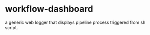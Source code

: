 workflow-dashboard
==================

a generic web logger that displays pipeline process triggered from sh script.
